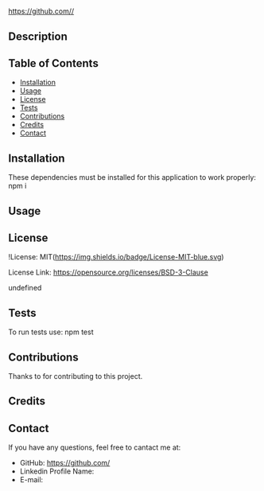 # 
  https://github.com//

  ## Description 

  

  ## Table of Contents

  * [Installation](#installation)
  * [Usage](#usage)
  * [License](#license)
  * [Tests](#Tests)
  * [Contributions](#Contributions)
  * [Credits](#Credits)
  * [Contact](#Contact)
  
  ## Installation 

  These dependencies must be installed for this application to work properly: npm i

  ## Usage

  

  ## License

  !License: MIT(https://img.shields.io/badge/License-MIT-blue.svg)

  License Link: https://opensource.org/licenses/BSD-3-Clause

  undefined

  ## Tests
  To run tests use: npm test

  ## Contributions
  Thanks to  for contributing to this project.

  ## Credits
  

  ## Contact
  If you have any questions, feel free to cantact me at: 
  * GitHub: https://github.com/
  * Linkedin Profile Name: 
  * E-mail: 
